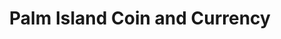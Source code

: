 ---
title: "Palm Island Coin and Currency"
url: /largo/palm-island-coin-and-currency/
shop: collector
---